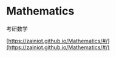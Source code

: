 # Mathematics
考研数学

[https://zainiot.github.io/Mathematics/#/](https://zainiot.github.io/Mathematics/#/)